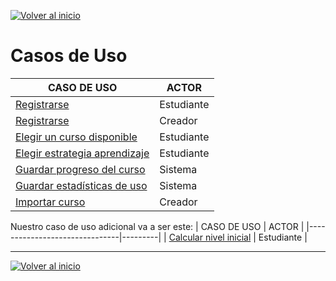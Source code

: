 [![Volver al inicio](https://img.shields.io/badge/⬅️_Volver_al_inicio-4CAF50?style=for-the-badge)](../../README.md)

# Casos de Uso

| CASO DE USO                   | ACTOR   |
|-------------------------------|---------|
| [Registrarse](./CasoUsoRegistrarEstudiante.md)                  | Estudiante | 
| [Registrarse](./CasoUsoRegistrarCreador.md)                  | Creador    |
| [Elegir un curso disponible](./CasoUsoElegirCurso.md)    | Estudiante |
| [Elegir estrategia aprendizaje](./CasoUsoElegirEstrategia.md) | Estudiante |
| [Guardar progreso del curso](./CasoUsoGuardarProgreso.md)    | Sistema |
| [Guardar estadísticas de uso](./CasoUsoGuardarEstadisticas.md)   | Sistema |
| [Importar curso](./CasoUsoImportarCurso.md)                | Creador |




Nuestro caso de uso adicional va a ser este:
| CASO DE USO                   | ACTOR   |
|-------------------------------|---------|
| [Calcular nivel inicial](./CasoUsoNivelInicial.md)         | Estudiante |

---

[![Volver al inicio](https://img.shields.io/badge/⬅️_Volver_al_inicio-4CAF50?style=for-the-badge)](../../README.md)

